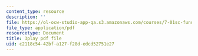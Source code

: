 ```yaml
---
content_type: resource
description: ''
file: https://ol-ocw-studio-app-qa.s3.amazonaws.com/courses/7-01sc-fundamentals-of-biology-fall-2011/c2118c5442bfa127f28dedcd52751e27_2TL8rY9Rc_A.pdf
file_type: application/pdf
resourcetype: Document
title: 3play pdf file
uid: c2118c54-42bf-a127-f28d-edcd52751e27
---
```

